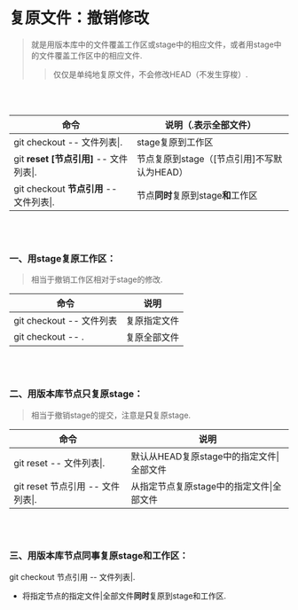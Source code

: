 # 复原文件：撤销修改
> 就是用版本库中的文件覆盖工作区或stage中的相应文件，或者用stage中的文件覆盖工作区中的相应文件.
>> 仅仅是单纯地复原文件，不会修改HEAD（不发生穿梭）.

<br><br>

| 命令 | 说明（.表示全部文件）|
| --- | --- |
| git checkout -- 文件列表\|. | stage复原到工作区 |
| git **reset [节点引用]** -- 文件列表\|. | 节点复原到stage（[节点引用]不写默认为HEAD）|
| git checkout **节点引用** -- 文件列表\|. | 节点**同时**复原到stage**和**工作区 |

<br><br>

### 一、用stage复原工作区：
> 相当于撤销工作区相对于stage的修改.

| 命令 | 说明 |
| --- | --- |
| git checkout -- 文件列表 | 复原指定文件 |
| git checkout -- . | 复原全部文件 |

<br><br>

### 二、用版本库节点只复原stage：
> 相当于撤销stage的提交，注意是**只**复原stage.

| 命令 | 说明 |
| --- | --- |
| git reset -- 文件列表\|. | 默认从HEAD复原stage中的指定文件\|全部文件 |
| git reset 节点引用 -- 文件列表\|. | 从指定节点复原stage中的指定文件\|全部文件 |

<br><br>

### 三、用版本库节点同事复原stage和工作区：

git checkout 节点引用 -- 文件列表|.

- 将指定节点的指定文件|全部文件**同时**复原到stage和工作区.
